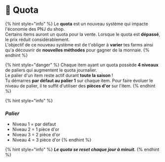 # 🔣 Quota

{% hint style="info" %}
Le **quota** est un nouveau système qui impacte l'économie des PNJ du shop.\
Certains items auront un quota pour la vente. Lorsque le quota est **dépassé**, le prix réduit considérablement.\
L'objectif de ce nouveau système est de t'obliger à **varier** tes farms ainsi qu'a découvrir de **nouvelles méthodes** pour gagner de la monnaie.
{% endhint %}

{% hint style="danger" %}
Chaque item ayant un quota possède **4 niveaux** de paliers qui augmentent le quota journalier.\
Le palier d'un item reste actif durant **toute la saison** !\
Tu démarres **par défaut au palier 1** sur chaque item. Pour faire évoluer le niveau de palier, il te suffit d'utiliser des **pièces d'or** sur l'item.&#x20;
{% endhint %}

{% hint style="info" %}


### _Palier_

* Niveau 1 = par défaut
* Niveau 2 = 1 pièce d'or
* Niveau 3 = 2 pièce d'or
* Niveau 4 = 3 pièce d'or
{% endhint %}

{% hint style="info" %}
&#x20;_**Le quota se reset chaque jour à minuit.**_
{% endhint %}
